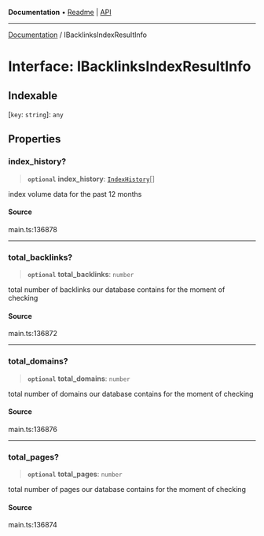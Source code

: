 **Documentation** • [Readme](../README.md) \| [API](../globals.md)

***

[Documentation](../README.md) / IBacklinksIndexResultInfo

# Interface: IBacklinksIndexResultInfo

## Indexable

 \[`key`: `string`\]: `any`

## Properties

### index\_history?

> **`optional`** **index\_history**: [`IndexHistory`](../classes/IndexHistory.md)[]

index volume data for the past 12 months

#### Source

main.ts:136878

***

### total\_backlinks?

> **`optional`** **total\_backlinks**: `number`

total number of backlinks our database contains for the moment of checking

#### Source

main.ts:136872

***

### total\_domains?

> **`optional`** **total\_domains**: `number`

total number of domains our database contains for the moment of checking

#### Source

main.ts:136876

***

### total\_pages?

> **`optional`** **total\_pages**: `number`

total number of pages our database contains for the moment of checking

#### Source

main.ts:136874
